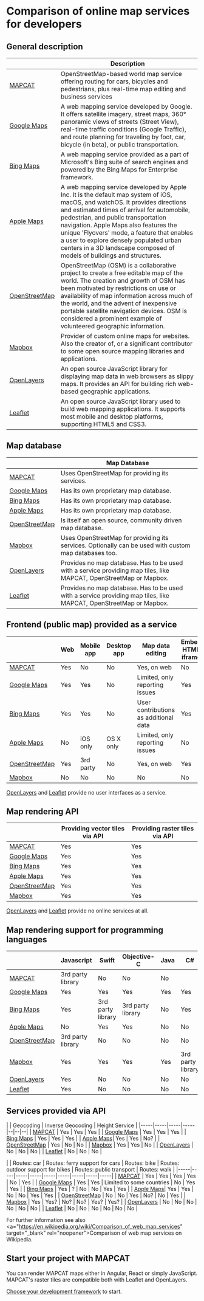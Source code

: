 # Comparison of online map services for developers

## General description

|               | Description |
|---------------|-------------|
| <a href="https://mapcat.com" target="_blank" rel="noopener">MAPCAT</a> | OpenStreetMap-based world map service offering routing for cars, bicycles and pedestrians, plus real-time map editing and business services |
| <a href="https://maps.google.com" target="_blank" rel="noopener">Google Maps</a> | A web mapping service developed by Google. It offers satellite imagery, street maps, 360° panoramic views of streets (Street View), real-time traffic conditions (Google Traffic), and route planning for traveling by foot, car, bicycle (in beta), or public transportation. |
| <a href="https://www.bing.com/maps" target="_blank" rel="noopener">Bing Maps</a> | A web mapping service provided as a part of Microsoft's Bing suite of search engines and powered by the Bing Maps for Enterprise framework. |
| <a href="https://www.apple.com/ios/maps/" target="_blank" rel="noopener">Apple Maps</a> | A web mapping service developed by Apple Inc. It is the default map system of iOS, macOS, and watchOS. It provides directions and estimated times of arrival for automobile, pedestrian, and public transportation navigation. Apple Maps also features the unique 'Flyovers' mode, a feature that enables a user to explore densely populated urban centers in a 3D landscape composed of models of buildings and structures. |
| <a href="http://openstreetmap.org" target="_blank" rel="noopener">OpenStreetMap</a> | OpenStreetMap (OSM) is a collaborative project to create a free editable map of the world. The creation and growth of OSM has been motivated by restrictions on use or availability of map information across much of the world, and the advent of inexpensive portable satellite navigation devices. OSM is considered a prominent example of volunteered geographic information. |
| <a href="https://mapbox.com" target="_blank" rel="noopener">Mapbox</a> | Provider of custom online maps for websites. Also the creator of, or a significant contributor to some open source mapping libraries and applications. |
| <a href="http://openlayers.org/" target="_blank" rel="noopener">OpenLayers</a> | An open source JavaScript library for displaying map data in web browsers as slippy maps. It provides an API for building rich web-based geographic applications. |
| <a href="http://leafletjs.com/" target="_blank" rel="noopener">Leaflet</a> | An open source JavaScript library used to build web mapping applications. It supports most mobile and desktop platforms, supporting HTML5 and CSS3. |

## Map database

|               | Map Database |
|---------------|--------------|
| <a href="https://mapcat.com" target="_blank" rel="noopener">MAPCAT</a> | Uses OpenStreetMap for providing its services. |
| <a href="https://maps.google.com" target="_blank" rel="noopener">Google Maps</a> | Has its own proprietary map database. |
| <a href="https://www.bing.com/maps" target="_blank" rel="noopener">Bing Maps</a> | Has its own proprietary map database. |
| <a href="https://www.apple.com/ios/maps/" target="_blank" rel="noopener">Apple Maps</a> | Has its own proprietary map database. |
| <a href="http://openstreetmap.org" target="_blank" rel="noopener">OpenStreetMap</a> | Is itself an open source, community driven map database. |
| <a href="https://mapbox.com" target="_blank" rel="noopener">Mapbox</a> | Uses OpenStreetMap for providing its services. Optionally can be used with custom map databases too. |
| <a href="http://openlayers.org/" target="_blank" rel="noopener">OpenLayers</a> | Provides no map database. Has to be used with a service providing map tiles, like MAPCAT, OpenStreetMap or Mapbox. |
| <a href="http://leafletjs.com/"  target="_blank" rel="noopener">Leaflet</a> | Provides no map database. Has to be used with a service providing map tiles, like MAPCAT, OpenStreetMap or Mapbox. |


## Frontend (public map) provided as a service

|                                                                                        | Web | Mobile app | Desktop app | Map data editing | Embed HTML iframe |
|----------------------------------------------------------------------------------------|-----|------------|-------------|------------------|-------------------|
| <a href="https://mapcat.com" target="_blank" rel="noopener">MAPCAT</a>                 | Yes | No         | No          | Yes, on web      | No                |
| <a href="https://maps.google.com" target="_blank" rel="noopener">Google Maps</a>       | Yes | Yes        | No          | Limited, only reporting issues | Yes |
| <a href="https://www.bing.com/maps" target="_blank" rel="noopener">Bing Maps</a>       | Yes | Yes        | No          | User contributions as additional data | Yes |
| <a href="https://www.apple.com/ios/maps/" target="_blank" rel="noopener">Apple Maps</a>| No  | iOS only   | OS X only   | Limited, only reporting issues | No  |
| <a href="http://openstreetmap.org" target="_blank" rel="noopener">OpenStreetMap</a>    | Yes | 3rd party  | No          | Yes, on web      | Yes               |
| <a href="https://mapbox.com" target="_blank" rel="noopener">Mapbox</a>                 | No  | No         | No          | No               | No                |

<a href="http://openlayers.org/" target="_blank" rel="noopener">OpenLayers</a> and <a href="http://leafletjs.com/" target="_blank" rel="noopener">Leaflet</a> provide no user interfaces as a service.


## Map rendering API

|                                                                                        | Providing vector tiles via API | Providing raster tiles via API 
|----------------------------------------------------------------------------------------|-----|------------|
| <a href="https://mapcat.com" target="_blank" rel="noopener">MAPCAT</a>                 | Yes | Yes        |
| <a href="https://maps.google.com" target="_blank" rel="noopener">Google Maps</a>       | Yes | Yes        |
| <a href="https://www.bing.com/maps" target="_blank" rel="noopener">Bing Maps</a>       | Yes | Yes        |
| <a href="https://www.apple.com/ios/maps/" target="_blank" rel="noopener">Apple Maps</a>| Yes | Yes        |
| <a href="http://openstreetmap.org" target="_blank" rel="noopener">OpenStreetMap</a>    | Yes | Yes        |
| <a href="https://mapbox.com" target="_blank" rel="noopener">Mapbox</a>                 | Yes | Yes        |

<a href="http://openlayers.org/" target="_blank" rel="noopener">OpenLayers</a> and <a href="http://leafletjs.com/" target="_blank" rel="noopener">Leaflet</a> provide no online services at all.


## Map rendering support for programming languages

|                                                                                        | Javascript        | Swift             | Objective-C       | Java              | C#                | C++ |
|----------------------------------------------------------------------------------------|-------------------|-------------------|-------------------|-------------------|-------------------|-----|
| <a href="https://mapcat.com" target="_blank" rel="noopener">MAPCAT</a>                 | 3rd party library | No                | No                | No                |                   |     |
| <a href="https://maps.google.com" target="_blank" rel="noopener">Google Maps</a>       | Yes               | Yes               | Yes               | Yes               | Yes               | Yes |
| <a href="https://www.bing.com/maps" target="_blank" rel="noopener">Bing Maps</a>       | Yes               | 3rd party library | 3rd party library | No                | Yes               | Yes |
| <a href="https://www.apple.com/ios/maps/" target="_blank" rel="noopener">Apple Maps</a>| No                | Yes               | Yes               | No                | No                | No  |
| <a href="http://openstreetmap.org" target="_blank" rel="noopener">OpenStreetMap</a>    | 3rd party library | No                | No                | No                | No                | No  |
| <a href="https://mapbox.com" target="_blank" rel="noopener">Mapbox</a>                 | Yes               | Yes               | Yes               | Yes               | 3rd party library | Yes |
| <a href="http://openlayers.org/" target="_blank" rel="noopener">OpenLayers</a>         | Yes               | No                | No                | No                | No                | No  |
| <a href="http://leafletjs.com/" target="_blank" rel="noopener">Leaflet</a>             | Yes               | No                | No                | No                | No                | No  |


## Services provided via API

| | Geocoding | Inverse Geocoding | Height Service |
|-----|-----|-----|-----|--|--|--|
| <a href="https://mapcat.com" target="_blank" rel="noopener">MAPCAT</a>                 | Yes | Yes | Yes |
| <a href="https://maps.google.com" target="_blank" rel="noopener">Google Maps</a>       | Yes | Yes | Yes |
| <a href="https://www.bing.com/maps" target="_blank" rel="noopener">Bing Maps</a>       | Yes | Yes | Yes |
| <a href="https://www.apple.com/ios/maps/" target="_blank" rel="noopener">Apple Maps</a>| Yes | Yes | No? |
| <a href="http://openstreetmap.org" target="_blank" rel="noopener">OpenStreetMap</a>    | Yes | No | No |
| <a href="https://mapbox.com" target="_blank" rel="noopener">Mapbox</a>                 | Yes | Yes | No |
| <a href="http://openlayers.org/" target="_blank" rel="noopener">OpenLayers</a>         | No  | No  | No |
| <a href="http://leafletjs.com/" target="_blank" rel="noopener">Leaflet</a>             | No  | No  | No |

|  | Routes: car | Routes: ferry support for cars | Routes: bike | Routes: outdoor support for bikes | Routes: public transport | Routes: walk |
|-----|-----|-----|-----|-----|-----|-----|-----|-----|
| <a href="https://mapcat.com" target="_blank" rel="noopener">MAPCAT</a>                 | Yes | Yes | Yes | Yes | No  | Yes |
| <a href="https://maps.google.com" target="_blank" rel="noopener">Google Maps</a>       | Yes | Yes | Limited to some countries | No  | Yes | Yes |
| <a href="https://www.bing.com/maps" target="_blank" rel="noopener">Bing Maps</a>       | Yes | ?   | No  | No  | Yes | Yes |
| <a href="https://www.apple.com/ios/maps/" target="_blank" rel="noopener">Apple Maps</a>| Yes | Yes | No  | No  | Yes | Yes |
| <a href="http://openstreetmap.org" target="_blank" rel="noopener">OpenStreetMap</a>    | No  | No  | Yes | No? | No  | Yes |
| <a href="https://mapbox.com" target="_blank" rel="noopener">Mapbox</a>                 | Yes | Yes? | No? | No? | Yes? | Yes? |
| <a href="http://openlayers.org/" target="_blank" rel="noopener">OpenLayers</a>         | No  | No  | No  | No  | No  | No  |
| <a href="http://leafletjs.com/" target="_blank" rel="noopener">Leaflet</a>             | No  | No  | No  | No  | No  | No  |

For further information see also <a="https://en.wikipedia.org/wiki/Comparison_of_web_map_services" target="_blank" rel="noopener">Comparison of web map services</a> on Wikipedia.
 
## Start your project with MAPCAT

You can render MAPCAT maps either in Angular, React or simply JavaScript. MAPCAT's raster tiles are compatible both with Leaflet and OpenLayers.

[Choose your development framework](../index.md#get-started-with-mapcat) to start.
